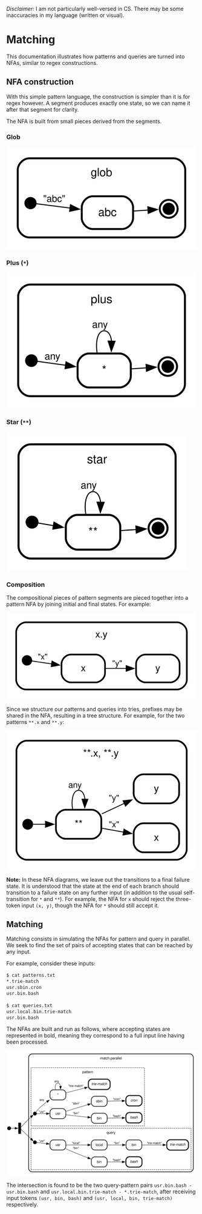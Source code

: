 _Disclaimer:_ I am not particularly well-versed in CS. There may be some
inaccuracies in my language (written or visual).

# Matching

This documentation illustrates how patterns and queries are turned into NFAs,
similar to regex constructions.

## NFA construction

With this simple pattern language, the construction is simpler than it is for
regex however. A segment produces exactly one state, so we can name it after
that segment for clarity.

The NFA is built from small pieces derived from the segments.

### Glob

![glob NFA composition piece](matching-img/glob.svg)

### Plus (`*`)

![plus NFA composition piece](matching-img/plus.svg)

### Star (`**`)

![star NFA composition piece](matching-img/star.svg)

### Composition

The compositional pieces of pattern segments are pieced together into a pattern
NFA by joining initial and final states. For example:

![NFA for `x.y`](matching-img/xy.svg)

Since we structure our patterns and queries into tries, prefixes may be shared
in the NFA, resulting in a tree structure. For example, for the two patterns
`**.x` and `**.y`:

![NFA for `**.y` and `**.z`](matching-img/simple-tree.svg)

**Note:** In these NFA diagrams, we leave out the transitions to a final
failure state. It is understood that the state at the end of each branch should
transition to a failure state on any further input (in addition to the usual
self-transition for `*` and `**`). For example, the NFA for `x` should reject
the three-token input `(x, y)`, though the NFA for `*` should still accept it.

## Matching

Matching consists in simulating the NFAs for pattern and query in parallel. We
seek to find the set of pairs of accepting states that can be reached by any
input.

For example, consider these inputs:

```console
$ cat patterns.txt
*.trie-match
usr.sbin.cron
usr.bin.bash

$ cat queries.txt
usr.local.bin.trie-match
usr.bin.bash
```

The NFAs are built and run as follows, where accepting states are represented in
bold, meaning they correspond to a full input line having been processed.

![NFAs for patterns and queries](matching-img/match.svg)

The intersection is found to be the two query-pattern pairs
`usr.bin.bash - usr.bin.bash` and `usr.local.bin.trie-match - *.trie-match`,
after receiving input tokens `(usr, bin, bash)` and
`(usr, local, bin, trie-match)` respectively.
